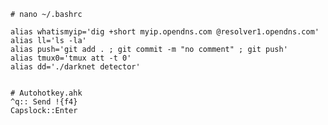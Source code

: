     # nano ~/.bashrc

    alias whatismyip='dig +short myip.opendns.com @resolver1.opendns.com'
    alias ll='ls -la'
    alias push='git add . ; git commit -m "no comment" ; git push'
    alias tmux0='tmux att -t 0'
    alias dd='./darknet detector'


    # Autohotkey.ahk
    ^q:: Send !{f4}
    Capslock::Enter
    
